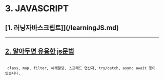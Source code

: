 # 3. JAVASCRIPT

## [1. 러닝자바스크립트]](/learningJS.md)

---

## [2. 알아두면 유용한 js문법](/ES6.md)

```

 class, map, filter, 해체할당, 스프레드 연산자, try/catch, async await 등이 있습니다.
```